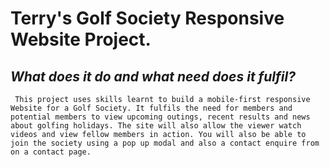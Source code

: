 # **Terry's Golf Society Responsive Website Project.**

## *What does it do and what need does it fulfil?*

     This project uses skills learnt to build a mobile-first responsive Website for a Golf Society. It fulfils the need for members and potential members to view upcoming outings, recent results and news about golfing holidays. The site will also allow the viewer watch videos and view fellow members in action. You will also be able to join the society using a pop up modal and also a contact enquire from on a contact page.
     
      